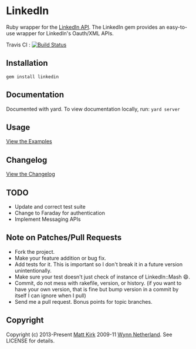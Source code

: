 # LinkedIn

Ruby wrapper for the [LinkedIn API](http://developer.linkedin.com). The LinkedIn gem provides an easy-to-use wrapper for LinkedIn's Oauth/XML APIs.

Travis CI : [![Build Status](https://secure.travis-ci.org/hexgnu/linkedin.png)](http://travis-ci.org/hexgnu/linkedin)

## Installation

    gem install linkedin

## Documentation

Documented with yard. To view documentation locally, run: `yard server`

## Usage

[View the Examples](EXAMPLES.md)

## Changelog

[View the Changelog](CHANGELOG.md)

## TODO

* Update and correct test suite
* Change to Faraday for authentication
* Implement Messaging APIs

## Note on Patches/Pull Requests

* Fork the project.
* Make your feature addition or bug fix.
* Add tests for it. This is important so I don't break it in a
  future version unintentionally.
* Make sure your test doesn't just check of instance of LinkedIn::Mash :smile:.
* Commit, do not mess with rakefile, version, or history.
  (if you want to have your own version, that is fine but
   bump version in a commit by itself I can ignore when I pull)
* Send me a pull request. Bonus points for topic branches.

## Copyright

Copyright (c) 2013-Present [Matt Kirk](http://matthewkirk.com) 2009-11 [Wynn Netherland](http://wynnnetherland.com). See LICENSE for details.
